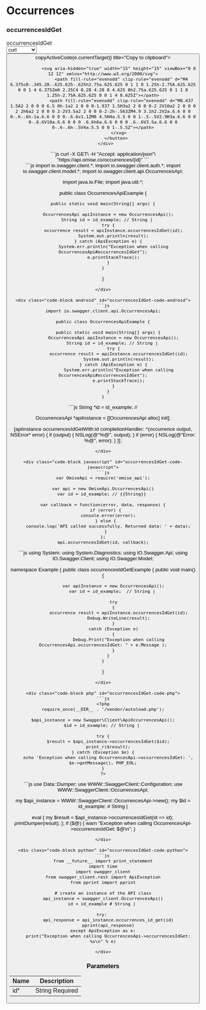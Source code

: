 # Occurrences


<div style={{ display: 'flex', justifyContent: 'space-between', gap: '1rem' }}>

  <div class="sub-heading" style={{flex: 2}}>
    <h3>occurrencesIdGet</h3>
  </div>
  <div class="code" style={{flex: 2}}>
    <div class="code-container">
      <div class="code-header">occurrencesIdGet</div>
      <div class="code-dropdown">
        <select  onChange={(e) => handleLanguageChange(e.target)}>
          <option value="curl">curl</option><option value="java">java</option><option value="android">android</option><option value="objc">objc</option><option value="javascript">javascript</option><option value="csharp">csharp</option><option value="php">php</option><option value="perl">perl</option><option value="python">python</option>
        </select>
        <button className="copy-btn" onClick={(e) => copyActiveCode(e.currentTarget)} title="Copy to clipboard">

                <svg aria-hidden="true" width="15" height="15" viewBox="0 0 12 12" xmlns="http://www.w3.org/2000/svg">
                  <path fill-rule="evenodd" clip-rule="evenodd" d="M4 6.375c0-.345.28-.625.625-.625h2.75a.625.625 0 1 1 0 1.25h-2.75A.625.625 0 0 1 4 6.375Zm0 2.25C4 8.28 4.28 8 4.625 8h2.75a.625.625 0 1 1 0 1.25h-2.75A.625.625 0 0 1 4 8.625Z"></path>
                  <path fill-rule="evenodd" clip-rule="evenodd" d="M8.437 1.5A2 2 0 0 0 6.5 0h-1a2 2 0 0 0-1.937 1.5H3a2 2 0 0 0-2 2V10a2 2 0 0 0 2 2h6a2 2 0 0 0 2-2V3.5a2 2 0 0 0-2-2h-.563ZM4.9 3.1h2.2V2a.6.6 0 0 0-.6-.6h-1a.6.6 0 0 0-.6.6v1.1ZM8 4.5H4a.5.5 0 0 1-.5-.5V2.9H3a.6.6 0 0 0-.6.6V10a.6.6 0 0 0 .6.6h6a.6.6 0 0 0 .6-.6V3.5a.6.6 0 0 0-.6-.6h-.5V4a.5.5 0 0 1-.5.5Z"></path>
                </svg>
              </button>
      </div>
      
<div class="code-block curl active" id="occurrencesIdGet-code-curl">
```js
curl -X GET\
-H "Accept: application/json"\
"https://api.omise.co/occurrences/{id}"
```
</div>

<div class="code-block java" id="occurrencesIdGet-code-java">
```js
import io.swagger.client.*;
import io.swagger.client.auth.*;
import io.swagger.client.model.*;
import io.swagger.client.api.OccurrencesApi;

import java.io.File;
import java.util.*;

public class OccurrencesApiExample {

    public static void main(String[] args) {
        
        OccurrencesApi apiInstance = new OccurrencesApi();
        String id = id_example; // String | 
        try {
            occurrence result = apiInstance.occurrencesIdGet(id);
            System.out.println(result);
        } catch (ApiException e) {
            System.err.println("Exception when calling OccurrencesApi#occurrencesIdGet");
            e.printStackTrace();
        }
    }
}
```
</div>

<div class="code-block android" id="occurrencesIdGet-code-android">
```js
import io.swagger.client.api.OccurrencesApi;

public class OccurrencesApiExample {

    public static void main(String[] args) {
        OccurrencesApi apiInstance = new OccurrencesApi();
        String id = id_example; // String | 
        try {
            occurrence result = apiInstance.occurrencesIdGet(id);
            System.out.println(result);
        } catch (ApiException e) {
            System.err.println("Exception when calling OccurrencesApi#occurrencesIdGet");
            e.printStackTrace();
        }
    }
}
```
</div>

<div class="code-block objc" id="occurrencesIdGet-code-objc">
```js
String *id = id_example; // 

OccurrencesApi *apiInstance = [[OccurrencesApi alloc] init];

[apiInstance occurrencesIdGetWith:id
              completionHandler: ^(occurrence output, NSError* error) {
                            if (output) {
                                NSLog(@"%@", output);
                            }
                            if (error) {
                                NSLog(@"Error: %@", error);
                            }
                        }];
```
</div>

<div class="code-block javascript" id="occurrencesIdGet-code-javascript">
```js
var OmiseApi = require('omise_api');

var api = new OmiseApi.OccurrencesApi()
var id = id_example; // {{String}} 

var callback = function(error, data, response) {
  if (error) {
    console.error(error);
  } else {
    console.log('API called successfully. Returned data: ' + data);
  }
};
api.occurrencesIdGet(id, callback);
```
</div>

<div class="code-block csharp" id="occurrencesIdGet-code-csharp">
```js
using System;
using System.Diagnostics;
using IO.Swagger.Api;
using IO.Swagger.Client;
using IO.Swagger.Model;

namespace Example
{
    public class occurrencesIdGetExample
    {
        public void main()
        {

            var apiInstance = new OccurrencesApi();
            var id = id_example;  // String | 

            try
            {
                occurrence result = apiInstance.occurrencesIdGet(id);
                Debug.WriteLine(result);
            }
            catch (Exception e)
            {
                Debug.Print("Exception when calling OccurrencesApi.occurrencesIdGet: " + e.Message );
            }
        }
    }
}
```
</div>

<div class="code-block php" id="occurrencesIdGet-code-php">
```js
<?php
require_once(__DIR__ . '/vendor/autoload.php');

$api_instance = new Swagger\Client\ApiOccurrencesApi();
$id = id_example; // String | 

try {
    $result = $api_instance->occurrencesIdGet($id);
    print_r($result);
} catch (Exception $e) {
    echo 'Exception when calling OccurrencesApi->occurrencesIdGet: ', $e->getMessage(), PHP_EOL;
}
?>
```
</div>

<div class="code-block perl" id="occurrencesIdGet-code-perl">
```js
use Data::Dumper;
use WWW::SwaggerClient::Configuration;
use WWW::SwaggerClient::OccurrencesApi;

my $api_instance = WWW::SwaggerClient::OccurrencesApi->new();
my $id = id_example; # String | 

eval { 
    my $result = $api_instance->occurrencesIdGet(id => $id);
    print Dumper($result);
};
if ($@) {
    warn "Exception when calling OccurrencesApi->occurrencesIdGet: $@\n";
}
```
</div>

<div class="code-block python" id="occurrencesIdGet-code-python">
```js
from __future__ import print_statement
import time
import swagger_client
from swagger_client.rest import ApiException
from pprint import pprint

# create an instance of the API class
api_instance = swagger_client.OccurrencesApi()
id = id_example # String | 

try: 
    api_response = api_instance.occurrences_id_get(id)
    pprint(api_response)
except ApiException as e:
    print("Exception when calling OccurrencesApi->occurrencesIdGet: %s\n" % e)
```
</div>
     
    </div>
     
### Parameters

| Name | Description |
|------|-------------|
| id* | String Required |

  </div>
</div>

